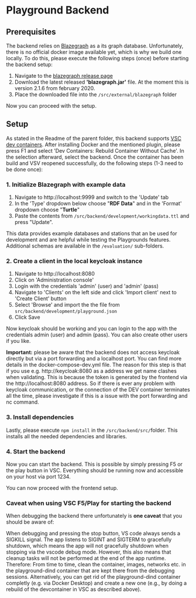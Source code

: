 # Playground Backend

## Prerequisites

The backend relies on [Blazegraph](https://blazegraph.com/) as a its graph database. Unfortunately, there is no official docker image available yet, which is why we build one locally. To do this, please execute the following steps (once) before starting the backend setup:

1. Navigate to the [blazegraph release page](https://github.com/blazegraph/database/releases/tag/BLAZEGRAPH_2_1_6_RC)
2. Download the latest released **'blazegraph.jar'** file. At the moment this is version 2.1.6 from february 2020.
3. Place the downloaded file into the ```/src/external/blazegraph``` folder

Now you can proceed with the setup.

## Setup

As stated in the Readme of the parent folder, this backend supports [VSC dev containers](https://code.visualstudio.com/docs/devcontainers/containers). After installing Docker and the mentioned plugin, please press F1 and select 'Dev Containers: Rebuild Container Without Cache'. In the selection afterward, select the backend. Once the container has been build and VSV reopened successfully, do the following steps (1-3 need to be done once):

### 1. Initialize Blazegraph with example data

1. Navigate to http://localhost:9999 and switch to the 'Update' tab
2. In the 'Type' dropdown below choose "**RDF Data**" and in the 'Format' dropdown choose "**Turtle**"
3. Paste the contents from ```/src/backend/development/workingdata.ttl``` and press "Update".

This data provides example databases and stations that an be used for development and are helpful while testing the Playgrounds features. Additional schemas are available in the ```/evaluation/``` sub-folders.

### 2. Create a client in the local keycloak instance 

1. Navigate to http://localhost:8080
2. Click on 'Administration console'
3. Login with the credentials 'admin' (user) and 'admin' (pass)
4. Navigate to 'Clients' on the left side and click 'Import client' next to 'Create Client' button
5. Select 'Browse' and import the the file from ```src/backend/development/playground.json```
6. Click Save

Now keycloak should be working and you can login to the app with the credentials admin (user) and admin (pass). You can also create other users if you like. 

**Important:** please be aware that the backend does not access keycloak directly but via a port forwarding and a localhost port. You can find more details in the docker-compose-dev.yml file. The reason for this step is that if you use e.g. http://keycloak:8080 as a address we get name clashes when validating. This is because the token is generated by the frontend via the http://localhost:8080 address. So if there is ever any problem with keycloak communication, or the connection of the DEV container terminates all the time, please investigate if this is a issue with the port forwarding and nc command.

### 3. Install dependencies

Lastly, please execute ```npm install``` in the ```/src/backend/src/```folder. This installs all the needed dependencies and libraries.

### 4. Start the backend

Now you can start the backend. This is possible by simply pressing F5 or the play button in VSC. Everything should be running now and accessible on your host via port 1234.

You can now proceed with the frontend setup.

### Caveat when using VSC F5/Play for starting the backend

When debugging the backend there unfortunately is **one caveat** that you should be aware of:

When debugging and pressing the stop button, VS code always sends a SIGKILL signal. The app listens to SIGINT and SIGTERM to gracefully shutdown, which means the app will not gracefully shutdown when stopping via the vscode debug mode. However, this also means that cleanup tasks will not be performed at the end of the app runtime. Therefore: From time to time, clean the container, images, networks etc. in the playground-dind container that are kept there from the debugging sessions. Alternatively, you can get rid of the playground-dind container completly (e.g. via Docker Desktop) and create a new one (e.g., by doing a rebuild of the devcontainer in VSC as described above).